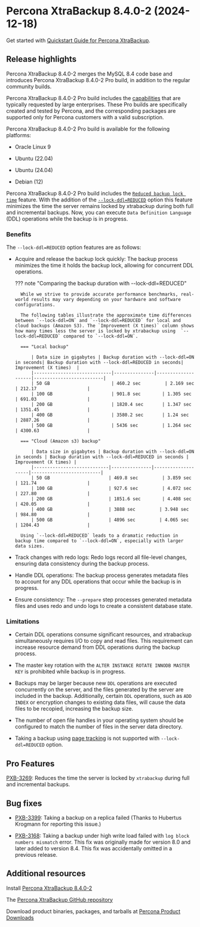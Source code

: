 #  Percona XtraBackup 8.4.0-2 (2024-12-18)

Get started with [Quickstart Guide for Percona XtraBackup].

## Release highlights

Percona XtraBackup 8.4.0-2 merges the MySQL 8.4 code base and introduces Percona XtraBackup 8.4.0-2 Pro build, in addition to the regular community builds.

Percona XtraBackup 8.4.0-2 Pro build includes the [capabilities](pxb-pro.md#capabilities) that are typically requested by large enterprises. These Pro builds are specifically created and tested by Percona, and the corresponding packages are supported only for Percona customers with a valid subscription. 

Percona XtraBackup 8.4.0-2 Pro build is available for the following platforms:

* Oracle Linux 9

* Ubuntu (22.04)

* Ubuntu (24.04)

* Debian (12)

Percona XtraBackup 8.4.0-2 Pro build includes the [`Reduced backup lock time`](../reduction-in-locks.md) feature. With the addition of the [`--lock-ddl=REDUCED`](../xtrabackup-option-reference.md#lock-ddl) option this feature minimizes the time the server remains locked by xtrabackup during both full and incremental backups. Now, you can execute `Data Definition Language` (DDL) operations while the backup is in progress.

### Benefits

The `--lock-ddl=REDUCED` option features are as follows:

* Acquire and release the backup lock quickly: The backup process minimizes the time it holds the backup lock, allowing for concurrent DDL operations.

    ??? note "Comparing the backup duration with --lock-ddl=REDUCED"

        While we strive to provide accurate performance benchmarks, real-world results may vary depending on your hardware and software configurations.

        The following tables illustrate the approximate time differences between `--lock-ddl=ON` and `--lock-ddl=REDUCED` for local and cloud backups (Amazon S3). The `Improvement (X times)` column shows how many times less the server is locked by xtrabackup using  `--lock-ddl=REDUCED` compared to `--lock-ddl=ON`.

        === "Local backup"

	        | Data size in gigabytes | Backup duration with --lock-ddl=ON in seconds| Backup duration with --lock-ddl=REDUCED in seconds| Improvement (X times)  |
            |-----------------------------|---------------|--------------------|--------------------------|
            | 50 GB                       | 460.2 sec         | 2.169 sec             | 212.17                   |
            | 100 GB                      | 901.8 sec        | 1.305 sec             | 691.03                   |
            | 200 GB                      | 1820.4 sec       | 1.347 sec             | 1351.45                  |
            | 400 GB                      | 3580.2 sec       | 1.24 sec             | 2887.26                  |
            | 500 GB                      | 5436 sec         | 1.264 sec             | 4300.63                  |

        === "Cloud (Amazon s3) backup"

            | Data size in gigabytes | Backup duration with --lock-ddl=ON in seconds | Backup duration with --lock-ddl=REDUCED in seconds | Improvement (X times) |
            |----------------------------|---------------|--------------------|--------------------------|
            | 50 GB                      | 469.8 sec         | 3.859 sec             | 121.74                   |
            | 100 GB                     | 927.6 sec         | 4.072 sec             | 227.80                   |
            | 200 GB                     | 1851.6 sec        | 4.408 sec             | 420.05                   |
            | 400 GB                     | 3888 sec         | 3.948 sec             | 984.80                   |
            | 500 GB                     | 4896 sec         | 4.065 sec             | 1204.43                  |
        
        Using `--lock-ddl=REDUCED` leads to a dramatic reduction in backup time compared to `--lock-ddl=ON`, especially with larger data sizes.
 
* Track changes with redo logs: Redo logs record all file-level changes, ensuring data consistency during the backup process.
* Handle DDL operations: The backup process generates metadata files to account for any DDL operations that occur while the backup is in progress.
* Ensure consistency: The `--prepare` step processes generated metadata files and uses redo and undo logs to create a consistent database state.

### Limitations

* Certain DDL operations consume significant resources, and xtrabackup simultaneously requires I/O to copy and read files. This requirement can increase resource demand from DDL operations during the backup process.

* The master key rotation with the `ALTER INSTANCE ROTATE INNODB MASTER KEY` is prohibited while backup is in progress.

* Backups may be larger because new `DDL` operations are executed concurrently on the server, and the files generated by the server are included in the backup. Additionally, certain `DDL` operations, such as `ADD INDEX` or encryption changes to existing data files, will cause the data files to be recopied, increasing the backup size.

* The number of open file handles in your operating system should be configured to match the number of files in the server data directory.

* Taking a backup using [page tracking](..//page-tracking.md) is not supported with `--lock-ddl=REDUCED` option.

## Pro Features

[PXB-3269](https://perconadev.atlassian.net/browse/PXB-3269): Reduces the time the server is locked by `xtrabackup` during full and incremental backups.

## Bug fixes

* [PXB-3399](https://perconadev.atlassian.net/browse/PXB-3399): Taking a backup on a replica failed (Thanks to Hubertus Krogmann
for reporting this issue.)

* [PXB-3168](https://perconadev.atlassian.net/browse/PXB-3168): Taking a backup under high write load failed with `log block numbers mismatch` error. This fix was originally made for version 8.0 and later added to version 8.4. This fix was accidentally omitted in a previous release.

## Additional resources

Install [Percona XtraBackup 8.4.0-2](..//installation.md)

The [Percona XtraBackup GitHub repository](https://github.com/percona/percona-xtrabackup)

Download product binaries, packages, and tarballs at [Percona Product Downloads](https://www.percona.com/downloads)

[Quickstart Guide for Percona XtraBackup]: ..//quickstart-overview.md
